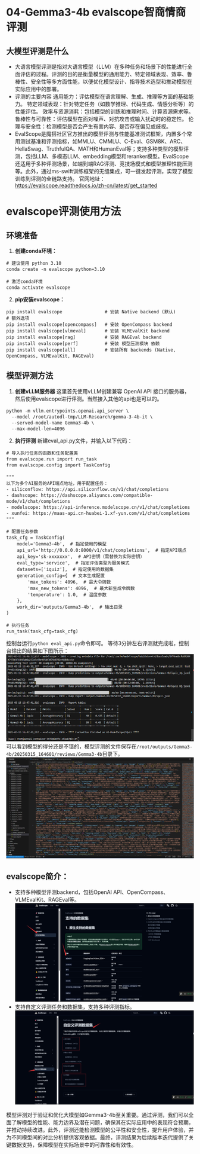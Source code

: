 # 04-Gemma3-4b  evalscope智商情商评测
## 大模型评测是什么
- 大语言模型评测是指对大语言模型（LLM）在多种任务和场景下的性能进行全面评估的过程。评测的目的是衡量模型的通用能力、特定领域表现、效率、鲁棒性、安全性等多方面性能，以便优化模型设计、指导技术选型和推动模型在实际应用中的部署。
- 评测的主要内容
通用能力：评估模型在语言理解、生成、推理等方面的基础能力。
特定领域表现：针对特定任务（如数学推理、代码生成、情感分析等）的性能评估。
效率与资源消耗：包括模型的训练和推理时间、计算资源需求等。
鲁棒性与可靠性：评估模型在面对噪声、对抗攻击或输入扰动时的稳定性。
伦理与安全性：检测模型是否会产生有害内容、是否存在偏见或歧视。
- EvalScope是魔搭社区官方推出的模型评测与性能基准测试框架，内置多个常用测试基准和评测指标，如MMLU、CMMLU、C-Eval、GSM8K、ARC、HellaSwag、TruthfulQA、MATH和HumanEval等；支持多种类型的模型评测，包括LLM、多模态LLM、embedding模型和reranker模型。EvalScope还适用于多种评测场景，如端到端RAG评测、竞技场模式和模型推理性能压测等。此外，通过ms-swift训练框架的无缝集成，可一键发起评测，实现了模型训练到评测的全链路支持。
官网地址：https://evalscope.readthedocs.io/zh-cn/latest/get_started
# evalscope评测使用方法
## 环境准备
1. **创建conda环境：**
```
# 建议使用 python 3.10
conda create -n evalscope python=3.10

# 激活conda环境
conda activate evalscope
```
2. **pip安装evalscope：**
```
pip install evalscope                # 安装 Native backend (默认)
# 额外选项
pip install evalscope[opencompass]   # 安装 OpenCompass backend
pip install evalscope[vlmeval]       # 安装 VLMEvalKit backend
pip install evalscope[rag]           # 安装 RAGEval backend
pip install evalscope[perf]          # 安装 模型压测模块 依赖
pip install evalscope[all]           # 安装所有 backends (Native, OpenCompass, VLMEvalKit, RAGEval)
```
## 模型评测方法
1. **创建vLLM服务器**
这里首先使用vLLM创建兼容 OpenAI API 接口的服务器，然后使用evalscope进行评测。当然接入其他的api也是可以的。
```
python -m vllm.entrypoints.openai.api_server \
  --model /root/autodl-tmp/LLM-Research/gemma-3-4b-it \
  --served-model-name Gemma3-4b \
  --max-model-len=4096
```
2. **执行评测**
新建eval_api.py文件，并输入以下代码：
```
# 导入执行任务的函数和任务配置类
from evalscope.run import run_task
from evalscope.config import TaskConfig

"""
以下为多个AI服务的API端点地址，用于配置任务：
- siliconflow: https://api.siliconflow.cn/v1/chat/completions
- dashscope: https://dashscope.aliyuncs.com/compatible-mode/v1/chat/completions
- modelscope: https://api-inference.modelscope.cn/v1/chat/completions
- xunfei: https://maas-api.cn-huabei-1.xf-yun.com/v1/chat/completions
"""

# 配置任务参数
task_cfg = TaskConfig(
    model='Gemma3-4b',  # 指定使用的模型
    api_url='http://0.0.0.0:8000/v1/chat/completions',  # 指定API端点
    api_key='sk-xxxxxxx',  # API密钥（需替换为实际密钥）
    eval_type='service',  # 指定评估类型为服务模式
    datasets=['iquiz'],  # 指定使用的数据集
    generation_config={  # 文本生成配置
        'max_tokens': 4096,  # 最大令牌数
        'max_new_tokens': 4096,  # 最大新生成令牌数
        'temperature': 1.0,  # 温度参数
    },
    work_dir='outputs/Gemma3-4b',  # 输出目录
)

# 执行任务
run_task(task_cfg=task_cfg)
```
控制台运行`python eval_api.py`命令即可。
等待3分钟左右评测就完成啦，控制台输出的结果如下图所示：
![](./images/04-01.png)
可以看到模型的得分还是不错的，模型评测的文件保存在`/root/outputs/Gemma3-4b/20250315_164601/reviews/Gemma3-4b`目录下。
![](./images/04-05.png)
## evalscope简介：
- 支持多种模型评测backend，包括OpenAI API、OpenCompass、VLMEvalKit、RAGEval等。
![](./images/04-02.png)
- 支持自定义评测任务和数据集，支持多种评测指标。
![](./images/04-03.png)

模型评测对于验证和优化大模型如Gemma3-4b至关重要。通过评测，我们可以全面了解模型的性能、能力边界及潜在问题，确保其在实际应用中的表现符合预期，并推动持续改进。此外，评测还能检测模型的公平性和安全性，提升用户体验，并为不同模型间的对比分析提供客观依据。最终，评测结果为后续版本迭代提供了关键数据支持，保障模型在实际场景中的可靠性和有效性。

